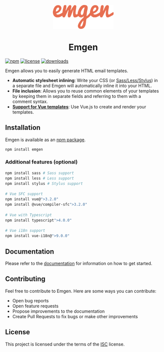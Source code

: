 <p align="center">
  <img src="https://github.com/jonataw/emgen/blob/HEAD/docs/logo.png" width="196"  />
  <h1 align="center">Emgen</h1>
</p>

[![npm](https://img.shields.io/npm/v/emgen.svg)](https://www.npmjs.com/package/emgen)
[![license](https://img.shields.io/npm/l/emgen.svg)](https://github.com/jonataw/emgen/blob/HEAD/LICENSE)
[![downloads](https://img.shields.io/npm/dt/emgen)](https://www.npmjs.com/package/emgen)

Emgen allows you to easily generate HTML email templates.

- **Automatic stylesheet inlining**: Write your CSS (or [Sass/Less/Stylus](https://jonataw.github.io/emgen/css-preprocessors)) in a separate file and Emgen will automatically inline it into your HTML.
- **File inclusion**: Allows you to reuse common elements of your templates by keeping them in separate fields and referring to them with a comment syntax.
- [**Support for Vue templates**](https://jonataw.github.io/emgen/usage-vue): Use Vue.js to create and render your templates.

## Installation

Emgen is available as an [npm package](https://www.npmjs.com/package/emgen).

```bash
npm install emgen
```

### Additional features (optional)

```bash
npm install sass # Sass support
npm install less # Less support
npm install stylus # Stylus support

# Vue SFC support
npm install vue@">3.2.0"
npm install @vue/compiler-sfc">3.2.0"

# Vue with Typescript
npm install typescript">4.0.0"

# Vue i18n support
npm install vue-i18n@">9.0.0"
```

## Documentation

Please refer to the [documentation](https://jonataw.github.io/emgen) for information on how to get started.

## Contributing

Feel free to contribute to Emgen. Here are some ways you can contribute:

- Open bug reports
- Open feature requests
- Propose improvements to the documentation
- Create Pull Requests to fix bugs or make other improvements

## License

This project is licensed under the terms of the [ISC](https://www.npmjs.com/package/emgen) license.
